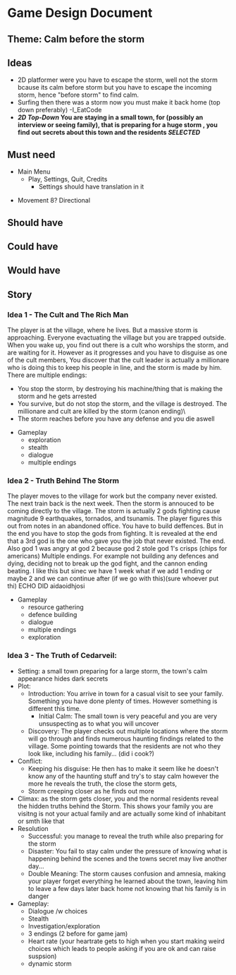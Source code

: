 # Game Design Document

## Theme: Calm before the storm

## Ideas

* 2D platformer were you have to escape the storm, well not the storm bcause its calm before storm but you have to escape the incoming storm, hence "before storm" to find calm.
* Surfing then there was a storm now you must make it back home (top down preferably) -I_EatCode
* ***2D Top-Down* You are staying in a small town, for (possibly an interview or seeing family), that is preparing for a huge storm , you find out secrets about this town and the residents *SELECTED***

## Must need

* Main Menu
  - Play, Settings, Quit,  Credits
    - Settings should have translation in it
- Movement 8? Directional

## Should have

## Could have

## Would have

## Story

### Idea 1 - The Cult and The Rich Man

The player is at the village, where he lives. But a massive storm is approaching. Everyone evactuating the village but you are trapped outside. When you wake up, you find out there is a cult who worships the storm, and are waiting for it. However as it progresses and you have to disguise as one of the cult members, You discover that the cult leader is actually a millionare who is doing this to keep his people in line, and the storm is made by him. There are multiple endings:
* You stop the storm, by destroying his machine/thing that is making the storm and he gets arrested
* You survive, but do not stop the storm, and the village is destroyed. The millionare and cult are killed by the storm (canon ending)\
* The storm reaches before you have any defense and you die aswell

- Gameplay
  - exploration
  - stealth
  - dialogue
  - multiple endings


### Idea 2 - Truth Behind The Storm

The player moves to the village for work but the company never existed. The next train back is the next week. Then the storm is annouced to be coming directly to the village. The storm is actually 2 gods fighting cause magnitude 9 earthquakes, tornados, and tsunamis. The player figures this out from notes in an abandoned office. You have to build deffences. But in the end you have to stop the gods from fighting. It is revealed at the end that a 3rd god is the one who gave you the job that never existed. The end. Also god 1 was angry at god 2 because god 2 stole god 1's crisps (chips for americans) Multiple endings. For example not building any defences and dying, deciding not to break up the god fight, and the cannon ending beating. I like this but sinec we have 1 week what if we add 1 ending or maybe 2 and we can continue after (if we go with this)(sure whoever put thi) ECHO DID aidaoidhjosi

- Gameplay
  - resource gathering
  - defence building
  - dialogue
  - multiple endings
  - exploration

### Idea 3 - The Truth of Cedarveil:
- Setting: a small town preparing for a large storm, the town's calm appearance hides dark secrets
- Plot: 
  - Introduction: You arrive in town for a casual visit to see your family. Something you have done plenty of times. However something is different this time.
    - Initial Calm: The small town is very peaceful and you are very unsuspecting as to what you will uncover
  - Discovery: The player checks out multiple locations where the storm will go through and finds numerous haunting findings related to the village. Some pointing towards that the residents are not who they look like, including his family... (did i cook?) 
- Conflict: 
  - Keeping his disguise: He then has to make it seem like he doesn't know any of the haunting stuff and try's to stay calm however the more he reveals the truth, the close the storm gets, 
  - Storm creeping closer as he finds out more
- Climax: as the storm gets closer, you and the normal residents reveal the hidden truths behind the Storm. This shows your family you are visitng is not your actual family and are actually some kind of inhabitant or smth like that 
- Resolution
  - Successful: you manage to reveal the truth while also preparing for the storm
  - Disaster: You fail to stay calm under the pressure of knowing what is happening behind the scenes and the towns secret may live another day...
  - Double Meaning: The storm causes confusion and amnesia, making your player forget everything he learned about the town, leaving him to leave a few days later back home not knowing that his family is in danger
- Gameplay:
  - Dialogue /w choices
  - Stealth
  - Investigation/exploration
  - 3 endings (2 before for game jam)
  - Heart rate (your heartrate gets to high when you start making weird choices which leads to people asking if you are ok and can raise suspsion)
  - dynamic storm